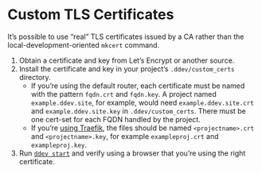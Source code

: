 # Custom TLS Certificates

It’s possible to use “real” TLS certificates issued by a CA rather than the local-development-oriented `mkcert` command.

1. Obtain a certificate and key from Let’s Encrypt or another source.
2. Install the certificate and key in your project’s `.ddev/custom_certs` directory.
   * If you’re using the default router, each certificate must be named with the pattern `fqdn.crt` and `fqdn.key`. A project named `example.ddev.site`, for example, would need `example.ddev.site.crt` and `example.ddev.site.key` in `.ddev/custom_certs`. There must be one cert-set for each FQDN handled by the project.
   * If you’re [using Traefik](../configuration/experimental.md#traefik-router), the files should be named `<projectname>.crt` and `<projectname>.key`, for example `exampleproj.crt` and `exampleproj.key`.
3. Run [`ddev start`](../basics/commands.md#start) and verify using a browser that you’re using the right certificate.
